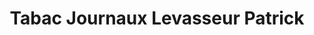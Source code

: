 ---
title: "Tabac Journaux Levasseur Patrick"
url: /moussy/tabac-journaux-levasseur-patrick/
shop: Zeitungen
---